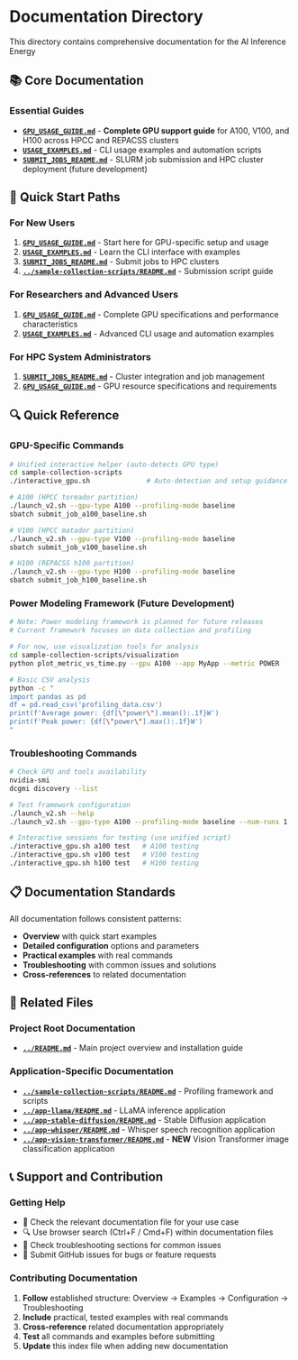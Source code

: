 # Documentation Directory

This directory contains comprehensive documentation for the AI Inference Energy

## 📚 Core Documentation

### **Essential Guides**
- **[`GPU_USAGE_GUIDE.md`](GPU_USAGE_GUIDE.md)** - **Complete GPU support guide** for A100, V100, and H100 across HPCC and REPACSS clusters
- **[`USAGE_EXAMPLES.md`](USAGE_EXAMPLES.md)** - CLI usage examples and automation scripts
- **[`SUBMIT_JOBS_README.md`](SUBMIT_JOBS_README.md)** - SLURM job submission and HPC cluster deployment (future development)

## 🚀 Quick Start Paths

### For New Users
1. **[`GPU_USAGE_GUIDE.md`](GPU_USAGE_GUIDE.md)** - Start here for GPU-specific setup and usage
2. **[`USAGE_EXAMPLES.md`](USAGE_EXAMPLES.md)** - Learn the CLI interface with examples
3. **[`SUBMIT_JOBS_README.md`](SUBMIT_JOBS_README.md)** - Submit jobs to HPC clusters
4. **[`../sample-collection-scripts/README.md`](../sample-collection-scripts/README.md)** - Submission script guide

### For Researchers and Advanced Users
1. **[`GPU_USAGE_GUIDE.md`](GPU_USAGE_GUIDE.md)** - Complete GPU specifications and performance characteristics
2. **[`USAGE_EXAMPLES.md`](USAGE_EXAMPLES.md)** - Advanced CLI usage and automation examples

### For HPC System Administrators
1. **[`SUBMIT_JOBS_README.md`](SUBMIT_JOBS_README.md)** - Cluster integration and job management
2. **[`GPU_USAGE_GUIDE.md`](GPU_USAGE_GUIDE.md)** - GPU resource specifications and requirements

## 🔍 Quick Reference

### GPU-Specific Commands
```bash
# Unified interactive helper (auto-detects GPU type)
cd sample-collection-scripts
./interactive_gpu.sh              # Auto-detection and setup guidance

# A100 (HPCC toreador partition)
./launch_v2.sh --gpu-type A100 --profiling-mode baseline
sbatch submit_job_a100_baseline.sh

# V100 (HPCC matador partition)
./launch_v2.sh --gpu-type V100 --profiling-mode baseline
sbatch submit_job_v100_baseline.sh

# H100 (REPACSS h100 partition)
./launch_v2.sh --gpu-type H100 --profiling-mode baseline
sbatch submit_job_h100_baseline.sh
```

### Power Modeling Framework (Future Development)
```bash
# Note: Power modeling framework is planned for future releases
# Current framework focuses on data collection and profiling

# For now, use visualization tools for analysis
cd sample-collection-scripts/visualization
python plot_metric_vs_time.py --gpu A100 --app MyApp --metric POWER

# Basic CSV analysis
python -c "
import pandas as pd
df = pd.read_csv('profiling_data.csv')
print(f'Average power: {df[\"power\"].mean():.1f}W')
print(f'Peak power: {df[\"power\"].max():.1f}W')
"
```

### Troubleshooting Commands
```bash
# Check GPU and tools availability
nvidia-smi
dcgmi discovery --list

# Test framework configuration
./launch_v2.sh --help
./launch_v2.sh --gpu-type A100 --profiling-mode baseline --num-runs 1

# Interactive sessions for testing (use unified script)
./interactive_gpu.sh a100 test   # A100 testing
./interactive_gpu.sh v100 test   # V100 testing
./interactive_gpu.sh h100 test   # H100 testing

```

## 📋 Documentation Standards

All documentation follows consistent patterns:
- **Overview** with quick start examples
- **Detailed configuration** options and parameters
- **Practical examples** with real commands
- **Troubleshooting** with common issues and solutions
- **Cross-references** to related documentation

## 🔗 Related Files

### Project Root Documentation
- **[`../README.md`](../README.md)** - Main project overview and installation guide

### Application-Specific Documentation
- **[`../sample-collection-scripts/README.md`](../sample-collection-scripts/README.md)** - Profiling framework and scripts
- **[`../app-llama/README.md`](../app-llama/README.md)** - LLaMA inference application
- **[`../app-stable-diffusion/README.md`](../app-stable-diffusion/README.md)** - Stable Diffusion application
- **[`../app-whisper/README.md`](../app-whisper/README.md)** - Whisper speech recognition application
- **[`../app-vision-transformer/README.md`](../app-vision-transformer/README.md)** - **NEW** Vision Transformer image classification application

## 📞 Support and Contribution

### Getting Help
- 📖 Check the relevant documentation file for your use case
- 🔍 Use browser search (Ctrl+F / Cmd+F) within documentation files
- 🐛 Check troubleshooting sections for common issues
- 💬 Submit GitHub issues for bugs or feature requests

### Contributing Documentation
1. **Follow** established structure: Overview → Examples → Configuration → Troubleshooting
2. **Include** practical, tested examples with real commands
3. **Cross-reference** related documentation appropriately
4. **Test** all commands and examples before submitting
5. **Update** this index file when adding new documentation
